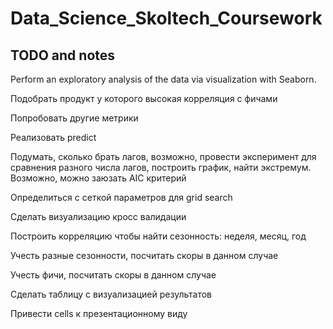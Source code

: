 # Data_Science_Skoltech_Coursework

## TODO and notes

Perform an exploratory analysis of the data via visualization with Seaborn.

Подобрать продукт у которого высокая корреляция с фичами

Попробовать другие метрики

Реализовать predict

Подумать, сколько брать лагов, возможно, провести эксперимент для сравнения разного числа лагов, построить график, найти экстремум. Возможно, можно заюзать AIC критерий

Определиться с сеткой параметров для grid search

Сделать визуализацию кросс валидации

Построить корреляцию чтобы найти сезонность: неделя, месяц, год

Учесть разные сезонности, посчитать скоры в данном случае

Учесть фичи, посчитать скоры в данном случае

Сделать таблицу с визуализацией результатов

Привести cells к презентационному виду

